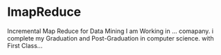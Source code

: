# ImapReduce
Incremental Map Reduce for Data Mining
I am Working in ... comapany. i complete my Graduation and Post-Graduation in computer science. with First Class... 
